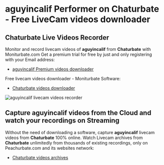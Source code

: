 # aguyincalif Performer on Chaturbate - Free LiveCam videos downloader

## Chaturbate Live Videos Recorder

Monitor and record livecam videos of **aguyincalif** from **Chaturbate** with Moniturbate.com
Get a premium trial for free by just and only registering with your Email address:
* [aguyincalif Premium videos downloader](https://moniturbate.com/request-demo-licence-key.html)

Free livecam videos downloader - Moniturbate Software:
* [Chaturbate videos downloader](https://moniturbate.com/moniturbate-download-software.html)

![aguyincalif livecam videos recorder](https://peachurnet.com/templates/moniturbate-software.png)


## Capture aguyincalif videos from the Cloud and watch your recordings on Streaming

Without the need of downloading a software, capture **aguyincalif** livecam videos from **Chaturbate** 100% online.
Watch Livecam archives from **Chaturbate** unlimitedly from thousands of existing recordings, only on Peachurbate.com and its websites network:
* [Chaturbate videos archives](https://peachurnet.com/)